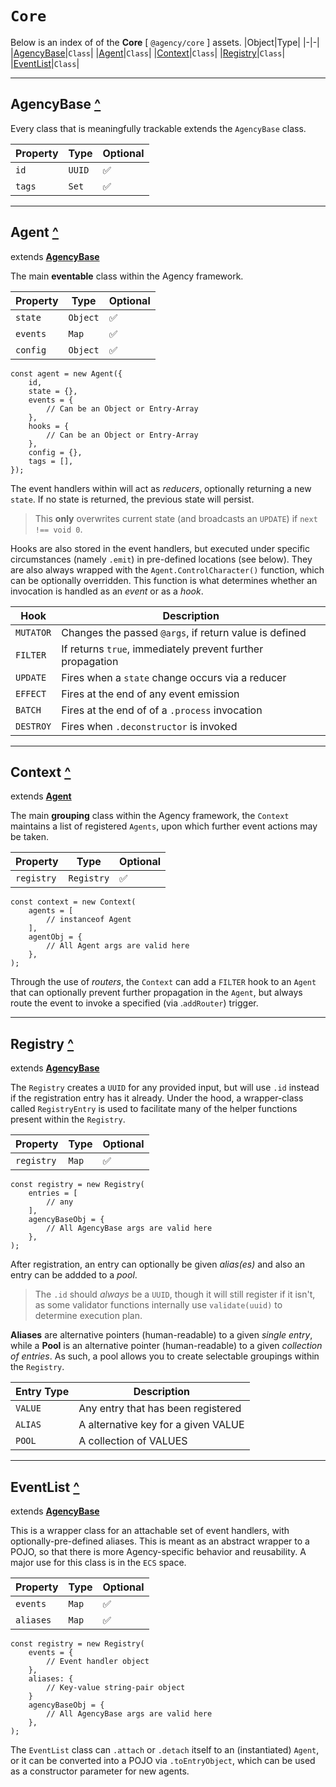 # **`Core`**
Below is an index of of the **Core** [ `@agency/core` ] assets.
|Object|Type|
|-|-|
|[AgencyBase](#agencybase)|`Class`|
|[Agent](#agent)|`Class`|
|[Context](#context)|`Class`|
|[Registry](#registry)|`Class`|
|[EventList](#eventlist)|`Class`|

---

## AgencyBase [^](#core)
Every class that is meaningfully trackable extends the `AgencyBase` class.

|Property|Type|Optional|
|-|-|-|
|`id`|`UUID`|✅|
|`tags`|`Set`|✅|

---

## Agent [^](#core)
extends **[AgencyBase](#agencybase)**

The main **eventable** class within the Agency framework.  

|Property|Type|Optional|
|-|-|-|
|`state`|`Object`|✅|
|`events`|`Map`|✅|
|`config`|`Object`|✅|

	const agent = new Agent({
		id,
		state = {},
		events = {
			// Can be an Object or Entry-Array
		},
		hooks = {
			// Can be an Object or Entry-Array
		},
		config = {},
		tags = [],
	});

The event handlers within will act as *reducers*, optionally returning a new `state`.  If no state is returned, the previous state will persist.

> This **only** overwrites current state (and broadcasts an `UPDATE`) if `next !== void 0`.

Hooks are also stored in the event handlers, but executed under specific circumstances (namely `.emit`) in pre-defined locations (see below).  They are also always wrapped with the `Agent.ControlCharacter()` function, which can be optionally overridden.  This function is what determines whether an invocation is handled as an *event* or as a *hook*.

|Hook|Description|
|-|-|
|`MUTATOR`|Changes the passed `@args`, if return value is defined|
|`FILTER`|If returns `true`, immediately prevent further propagation|
|`UPDATE`|Fires when a `state` change occurs via a reducer|
|`EFFECT`|Fires at the end of any event emission|
|`BATCH`|Fires at the end of of a `.process` invocation|
|`DESTROY`|Fires when `.deconstructor` is invoked|

---

## Context [^](#core)
extends **[Agent](#agent)**

The main **grouping** class within the Agency framework, the `Context` maintains a list of registered `Agents`, upon which further event actions may be taken.

|Property|Type|Optional|
|-|-|-|
|`registry`|`Registry`|✅|

	const context = new Context(
		agents = [
			// instanceof Agent
		],
		agentObj = {
			// All Agent args are valid here
		},
	);

Through the use of *routers*, the `Context` can add a `FILTER` hook to an `Agent` that can optionally prevent further propagation in the `Agent`, but always route the event to invoke a specified (via .`addRouter`) trigger.

---

## Registry [^](#core)
extends **[AgencyBase](#agencybase)**

The `Registry` creates a `UUID` for any provided input, but will use `.id` instead if the registration entry has it already.  Under the hood, a wrapper-class called `RegistryEntry` is used to facilitate many of the helper functions present within the `Registry`.

|Property|Type|Optional|
|-|-|-|
|`registry`|`Map`|✅|

	const registry = new Registry(
		entries = [
			// any
		],
		agencyBaseObj = {
			// All AgencyBase args are valid here
		},
	);

After registration, an entry can optionally be given *alias(es)* and also an entry can be addded to a *pool*.

> The `.id` should *always* be a `UUID`, though it will still register if it isn't, as some validator functions internally use `validate(uuid)` to determine execution plan.

**Aliases** are alternative pointers (human-readable) to a given *single entry*, while a **Pool** is an alternative  pointer (human-readable) to a given *collection of entries*.  As such, a pool allows you to create selectable groupings within the `Registry`.

|Entry Type|Description|
|-|-|
|`VALUE`|Any entry that has been registered|
|`ALIAS`|A alternative key for a given VALUE|
|`POOL`|A collection of VALUES|

---

## EventList [^](#core)
extends **[AgencyBase](#agencybase)**

This is a wrapper class for an attachable set of event handlers, with optionally-pre-defined aliases.  This is meant as an abstract wrapper to a POJO, so that there is more Agency-specific behavior and reusability.  A major use for this class is in the `ECS` space.

|Property|Type|Optional|
|-|-|-|
|`events`|`Map`|✅|
|`aliases`|`Map`|✅|

	const registry = new Registry(
		events = {
			// Event handler object
		},
		aliases: {
			// Key-value string-pair object
		}
		agencyBaseObj = {
			// All AgencyBase args are valid here
		},
	);

The `EventList` class can `.attach` or `.detach` itself to an (instantiated) `Agent`, or it can be converted into a POJO via `.toEntryObject`, which can be used as a constructor parameter for new agents.